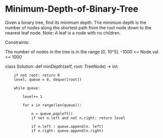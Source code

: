 # Minimum-Depth-of-Binary-Tree

Given a binary tree, find its minimum depth.
The minimum depth is the number of nodes along the shortest path from the root node down to the nearest leaf node.
Note: A leaf is a node with no children.

Constraints:

The number of nodes in the tree is in the range [0, 10^5].
-1000 <= Node.val <= 1000

class Solution: 
    def minDepth(self, root: TreeNode) -> int:

        if not root: return 0
        level, queue = 0, deque([root]) 

        while queue:

            level+= 1

            for x in range(len(queue)):

                n = queue.popleft()
                if not n.left and not n.right: return level

                if n.left : queue.append(n. left)
                if n.right: queue.append(n.right)
